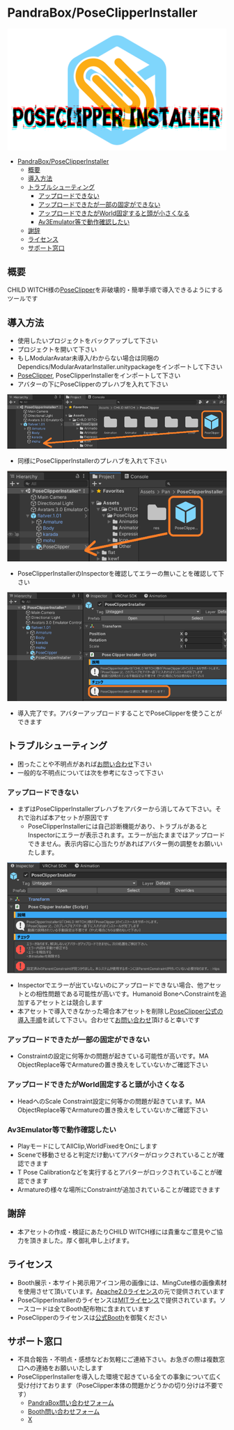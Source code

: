 # PandraBox/PoseClipperInstaller
![alt text](res/img/image-2.png)
- [PandraBox/PoseClipperInstaller](#pandraboxposeclipperinstaller)
  - [概要](#概要)
  - [導入方法](#導入方法)
  - [トラブルシューティング](#トラブルシューティング)
    - [アップロードできない](#アップロードできない)
    - [アップロードできたが一部の固定ができない](#アップロードできたが一部の固定ができない)
    - [アップロードできたがWorld固定すると頭が小さくなる](#アップロードできたがworld固定すると頭が小さくなる)
    - [Av3Emulator等で動作確認したい](#av3emulator等で動作確認したい)
  - [謝辞](#謝辞)
  - [ライセンス](#ライセンス)
  - [サポート窓口](#サポート窓口)

## 概要
CHILD WITCH様の[PoseClipper](https://booth.pm/ja/items/6181080)を非破壊的・簡単手順で導入できるようにするツールです

## 導入方法

- 使用したいプロジェクトをバックアップして下さい
- プロジェクトを開いて下さい
- もしModularAvatar未導入/わからない場合は同梱のDependics/ModularAvatarInstaller.unitypackageをインポートして下さい
- [PoseClipper](https://booth.pm/ja/items/6181080), PoseClipperInstallerをインポートして下さい
- アバターの下にPoseClipperのプレハブを入れて下さい

![alt text](res/img/image-4.png)

- 同様にPoseClipperInstallerのプレハブを入れて下さい

![alt text](res/img/image-5.png)

- PoseClipperInstallerのInspectorを確認してエラーの無いことを確認して下さい

![alt text](res/img/image-6.png)

- 導入完了です。アバターアップロードすることでPoseClipperを使うことができます

## トラブルシューティング

- 困ったことや不明点があれば[お問い合わせ](#サポート窓口)下さい
- 一般的な不明点については次を参考になさって下さい

### アップロードできない

- まずはPoseClipperInstallerプレハブをアバターから消してみて下さい。それで治れば本アセットが原因です
  - PoseClipperInstallerには自己診断機能があり、トラブルがあるとInspectorにエラーが表示されます。エラーが出たままではアップロードできません。表示内容に心当たりがあればアバター側の調整をお願いいたします。
 
![alt text](res/img/image-7.png)

  - Inspectorでエラーが出ていないのにアップロードできない場合、他アセットとの相性問題である可能性が高いです。Humanoid BoneへConstraintを追加するアセットとは競合します
- 本アセットで導入できなかった場合本アセットを削除し[PoseClipper公式の導入手順](https://docs.google.com/document/d/1dEL528KqOMokr0Gev5jIFtgla3eq-V66mQ5x-yn13aE/edit?tab=t.0#heading=h.toe88i3m7hyc)を試して下さい。合わせて[お問い合わせ](#サポート窓口)頂けると幸いです

### アップロードできたが一部の固定ができない

- Constraintの設定に何等かの問題が起きている可能性が高いです。MA ObjectReplace等でArmatureの置き換えをしていないかご確認下さい

### アップロードできたがWorld固定すると頭が小さくなる

- HeadへのScale Constraint設定に何等かの問題が起きています。MA ObjectReplace等でArmatureの置き換えをしていないかご確認下さい

### Av3Emulator等で動作確認したい
- PlayモードにしてAllClip,WorldFixedをOnにします
- Sceneで移動させると判定だけ動いてアバターがロックされていることが確認できます
- T Pose Calibrationなどを実行するとアバターがロックされていることが確認できます
- Armatureの様々な場所にConstraintが追加されていることが確認できます

## 謝辞

- 本アセットの作成・検証にあたりCHILD WITCH様には貴重なご意見やご協力を頂きました。厚く御礼申し上げます。

## ライセンス

- Booth展示・本サイト掲示用アイコン用の画像には、MingCute様の画像素材を使用させて頂いています。[Apache2.0ライセンス](https://github.com/Richard9394/MingCute?tab=Apache-2.0-1-ov-file#readme)の元で提供されています
- PoseClipperInstallerのライセンスは[MITライセンス](https://opensource.org/license/mit)で提供されています。ソースコードは全てBooth配布物に含まれています
- PoseClipperのライセンスは[公式Booth](https://booth.pm/ja/items/6181080)を御覧ください

## サポート窓口
- 不具合報告・不明点・感想などお気軽にご連絡下さい。お急ぎの際は複数窓口への連絡をお願いいたします
- PoseClipperInstallerを導入した環境で起きている全ての事象について広く受け付けております（PoseClipper本体の問題かどうかの切り分けは不要です）
  - [PandraBox問い合わせフォーム](https://forms.gle/x5TvUhqvWwBjQZcn6)
  - [Booth問い合わせフォーム](https://pandrabox.booth.pm/)
  - [X](https://x.com/pandra_gmk)